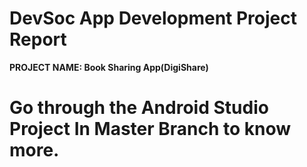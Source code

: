 # DevSoc App Development Project Report
**PROJECT NAME: Book Sharing App(DigiShare)**
# Go through the Android Studio Project In Master Branch to know more.
